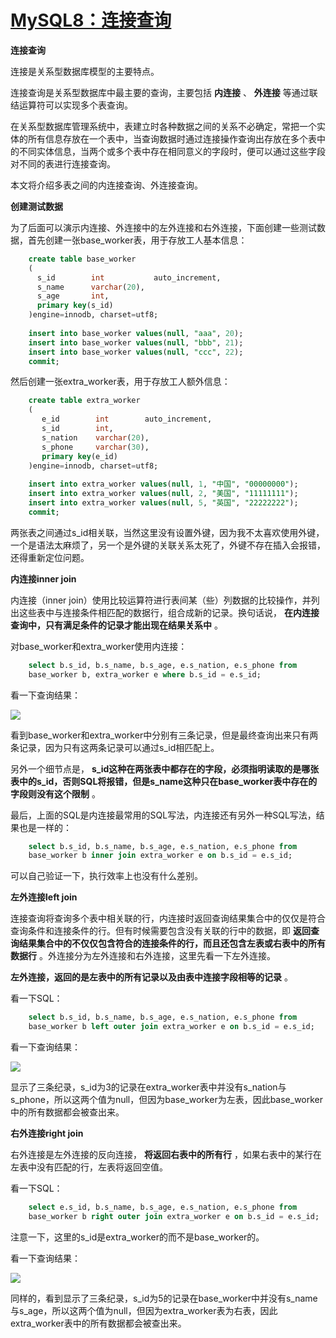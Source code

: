 # [MySQL8：连接查询][0]

**连接查询**

连接是关系型数据库模型的主要特点。

连接查询是关系型数据库中最主要的查询，主要包括 **内连接** 、 **外连接** 等通过联结运算符可以实现多个表查询。

在关系型数据库管理系统中，表建立时各种数据之间的关系不必确定，常把一个实体的所有信息存放在一个表中，当查询数据时通过连接操作查询出存放在多个表中的不同实体信息，当两个或多个表中存在相同意义的字段时，便可以通过这些字段对不同的表进行连接查询。

本文将介绍多表之间的内连接查询、外连接查询。

**创建测试数据**

为了后面可以演示内连接、外连接中的左外连接和右外连接，下面创建一些测试数据，首先创建一张base_worker表，用于存放工人基本信息：
```sql
    create table base_worker
    (
      s_id        int           auto_increment,
      s_name      varchar(20),
      s_age       int,
      primary key(s_id)
    )engine=innodb, charset=utf8;
    
    insert into base_worker values(null, "aaa", 20);
    insert into base_worker values(null, "bbb", 21);
    insert into base_worker values(null, "ccc", 22);
    commit;
```
然后创建一张extra_worker表，用于存放工人额外信息：
```sql
    create table extra_worker
    (
       e_id        int        auto_increment,
       s_id        int,
       s_nation    varchar(20),
       s_phone     varchar(30),
       primary key(e_id)
    )engine=innodb, charset=utf8;
    
    insert into extra_worker values(null, 1, "中国", "00000000");
    insert into extra_worker values(null, 2, "美国", "11111111");
    insert into extra_worker values(null, 5, "英国", "22222222");
    commit;
```
两张表之间通过s_id相关联，当然这里没有设置外键，因为我不太喜欢使用外键，一个是语法太麻烦了，另一个是外键的关联关系太死了，外键不存在插入会报错，还得重新定位问题。

**内连接inner join**

内连接（inner join）使用比较运算符进行表间某（些）列数据的比较操作，并列出这些表中与连接条件相匹配的数据行，组合成新的记录。换句话说， **在内连接查询中，只有满足条件的记录才能出现在结果关系中** 。

对base_worker和extra_worker使用内连接：
```sql
    select b.s_id, b.s_name, b.s_age, e.s_nation, e.s_phone from 
    base_worker b, extra_worker e where b.s_id = e.s_id;
```
看一下查询结果：

![][1]

看到base_worker和extra_worker中分别有三条记录，但是最终查询出来只有两条记录，因为只有这两条记录可以通过s_id相匹配上。

另外一个细节点是， **s_id这种在两张表中都存在的字段，必须指明读取的是哪张表中的s_id，否则SQL将报错，但是s_name这种只在base_worker表中存在的字段则没有这个限制** 。

最后，上面的SQL是内连接最常用的SQL写法，内连接还有另外一种SQL写法，结果也是一样的：
```sql
    select b.s_id, b.s_name, b.s_age, e.s_nation, e.s_phone from 
    base_worker b inner join extra_worker e on b.s_id = e.s_id;
```
可以自己验证一下，执行效率上也没有什么差别。

**左外连接left join**

连接查询将查询多个表中相关联的行，内连接时返回查询结果集合中的仅仅是符合查询条件和连接条件的行。但有时候需要包含没有关联的行中的数据，即 **返回查询结果集合中的不仅仅包含符合的连接条件的行，而且还包含左表或右表中的所有数据行** 。外连接分为左外连接和右外连接，这里先看一下左外连接。

**左外连接，返回的是左表中的所有记录以及由表中连接字段相等的记录** 。

看一下SQL：
```sql
    select b.s_id, b.s_name, b.s_age, e.s_nation, e.s_phone from
    base_worker b left outer join extra_worker e on b.s_id = e.s_id;
```
看一下查询结果：

![][2]

显示了三条纪录，s_id为3的记录在extra_worker表中并没有s_nation与s_phone，所以这两个值为null，但因为base_worker为左表，因此base_worker中的所有数据都会被查出来。

**右外连接right join**

右外连接是左外连接的反向连接， **将返回右表中的所有行** ，如果右表中的某行在左表中没有匹配的行，左表将返回空值。

看一下SQL：
```sql
    select e.s_id, b.s_name, b.s_age, e.s_nation, e.s_phone from
    base_worker b right outer join extra_worker e on b.s_id = e.s_id;
```
注意一下，这里的s_id是extra_worker的而不是base_worker的。

看一下查询结果：

![][3]

同样的，看到显示了三条纪录，s_id为5的记录在base_worker中并没有s_name与s_age，所以这两个值为null，但因为extra_worker表为右表，因此extra_worker表中的所有数据都会被查出来。

[0]: http://www.cnblogs.com/xrq730/p/5544157.html
[1]: ./img/801753-20160530230954086-1192157378.png
[2]: ./img/801753-20160530232029242-2001047454.png
[3]: ./img/801753-20160530232458727-751821830.png